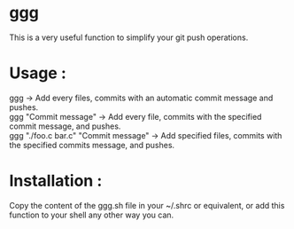 # ggg

This is a very useful function to simplify your git push operations.

# Usage :
ggg -> Add every files, commits with an automatic commit message and pushes.  
ggg "Commit message" -> Add every file, commits with the specified commit message, and pushes.  
ggg "./foo.c bar.c" "Commit message" -> Add specified files, commits with the specified commits message, and pushes.

# Installation :
Copy the content of the ggg.sh file in your ~/.shrc or equivalent, or add this function to your shell any other way you can.
